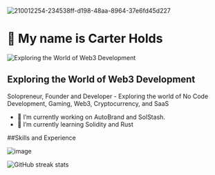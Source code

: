 ![210012254-234538ff-d198-48aa-8964-37e6fd45d227](https://github.com/user-attachments/assets/85d2b461-3061-47c2-80ac-0ba4c197bb57)

# 👋 My name is Carter Holds
![Exploring the World of Web3 Development](https://pbs.twimg.com/profile_banners/460495562/1677351328/600x200)


## Exploring the World of Web3 Development
Solopreneur, Founder and  Developer  - Exploring the world of No Code Development, Gaming, Web3, Cryptocurrency, and SaaS



- 🔭 I’m currently working on AutoBrand and SolStash. 
- 🌱 I’m currently learning Solidity and Rust



##Skills and Experience

![image](https://github.com/user-attachments/assets/74700329-ba07-4d05-84d6-6fa7cc2025dc)

![GitHub streak stats](https://streak-stats.demolab.com/?user=CarterNoCodes)  

